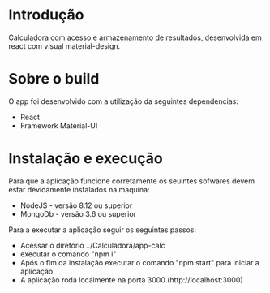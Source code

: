 # Introdução

Calculadora com acesso e armazenamento de resultados, desenvolvida em react com
visual material-design.

# Sobre o build

O app foi desenvolvido com a utilização da seguintes dependencias:

- React
- Framework Material-UI

# Instalação e execução

Para que a aplicação funcione corretamente os seuintes sofwares devem estar
devidamente instalados na maquina: 

- NodeJS - versão 8.12 ou superior
- MongoDb - versão 3.6 ou superior

Para a executar a aplicação seguir os seguintes passos:

- Acessar o diretório ../Calculadora/app-calc
- executar o comando "npm i"
- Após o fim da instalação executar o comando "npm start" para iniciar a 
aplicação
- A aplicação roda localmente na porta 3000 (http://localhost:3000)
